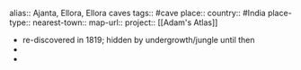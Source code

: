 alias:: Ajanta, Ellora, Ellora caves
tags:: #cave 
place:: 
country:: #India 
place-type::
nearest-town::
map-url::
project:: [[Adam's Atlas]]

- re-discovered in 1819; hidden by undergrowth/jungle until then
-
-